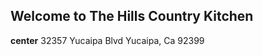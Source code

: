 ## Welcome to The Hills Country Kitchen

**center** 32357 Yucaipa Blvd
           Yucaipa, Ca 92399
